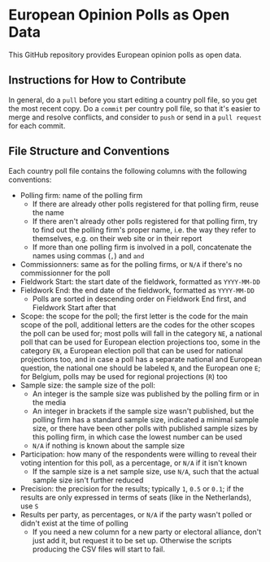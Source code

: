 # European Opinion Polls as Open Data

This GitHub repository provides European opinion polls as open data.

## Instructions for How to Contribute

In general, do a `pull` before you start editing a country poll file, so you get
the most recent copy. Do a `commit` per country poll file, so that it's easier
to merge and resolve conflicts, and consider to `push` or send in a
`pull request` for each commit.

## File Structure and Conventions

Each country poll file contains the following columns with the following
conventions:

* Polling firm: name of the polling firm
  * If there are already other polls registered for that polling firm, reuse the
    name
  * If there aren't already other polls registered for that polling firm, try to
    find out the polling firm's proper name, i.e. the way they refer to
    themselves, e.g. on their web site or in their report
  * If more than one polling firm is involved in a poll, concatenate the names
    using commas (`,`) and `and`
* Commissionners: same as for the polling firms, or `N/A` if there's no
  commissionner for the poll
* Fieldwork Start: the start date of the fieldwork, formatted as `YYYY-MM-DD`
* Fieldwork End: the end date of the fieldwork, formatted as `YYYY-MM-DD`
  * Polls are sorted in descending order on Fieldwork End first, and Fieldwork
    Start after that
* Scope: the scope for the poll; the first letter is the code for the main scope
  of the poll, additional letters are the codes for the other scopes the poll
  can be used for; most polls will fall in the category `NE`, a national poll
  that can be used for European election projections too, some in the category
  `EN`, a European election poll that can be used for national projections too,
  and in case a poll has a separate national and European question, the national
  one should be labeled `N`, and the European one `E`; for Belgium, polls may
  be used for regional projections (`R`) too
* Sample size: the sample size of the poll:
  * An integer is the sample size was published by the polling firm or in the
    media
  * An integer in brackets if the sample size wasn't published, but the polling
    firm has a standard sample size, indicated a minimal sample size, or there
    have been other polls with published sample sizes by this polling firm, in
    which case the lowest number can be used
  * `N/A` if nothing is known about the sample size
* Participation: how many of the respondents were willing to reveal their voting
  intention for this poll, as a percentage, or `N/A` if it isn't known
  * If the sample size is a net sample size, use `N/A`, such that the actual
    sample size isn't further reduced
* Precision: the precision for the results; typically `1`, `0.5` or `0.1`; if
  the results are only expressed in terms of seats (like in the Netherlands),
  use `S`
* Results per party, as percentages, or `N/A` if the party wasn't polled or
  didn't exist at the time of polling
  * If you need a new column for a new party or electoral alliance, don't just
    add it, but request it to be set up. Otherwise the scripts producing the
    CSV files will start to fail.
